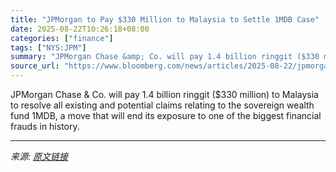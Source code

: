 ```yaml
---
title: "JPMorgan to Pay $330 Million to Malaysia to Settle 1MDB Case"
date: 2025-08-22T10:26:18+08:00
categories: ["finance"]
tags: ["NYS:JPM"]
summary: "JPMorgan Chase &amp; Co. will pay 1.4 billion ringgit ($330 million) to Malaysia to resolve all existing and potential claims relating to the sovereign wealth fund 1MDB, a move that will end its expos"
source_url: "https://www.bloomberg.com/news/articles/2025-08-22/jpmorgan-to-pay-330-million-to-malaysia-to-settle-1mdb-claim"
---
```


JPMorgan Chase &amp; Co. will pay 1.4 billion ringgit ($330 million) to Malaysia to resolve all existing and potential claims relating to the sovereign wealth fund 1MDB, a move that will end its exposure to one of the biggest financial frauds in history.

---

*来源: [原文链接](https://www.bloomberg.com/news/articles/2025-08-22/jpmorgan-to-pay-330-million-to-malaysia-to-settle-1mdb-claim)*
